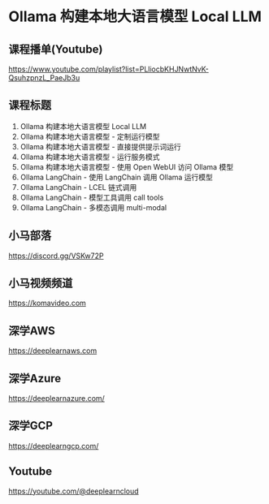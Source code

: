 Ollama 构建本地大语言模型 Local LLM
==================================

## 课程播单(Youtube)
https://www.youtube.com/playlist?list=PLliocbKHJNwtNvK-QsuhzpnzL_PaeJb3u

## 课程标题

01. Ollama 构建本地大语言模型 Local LLM
02. Ollama 构建本地大语言模型 - 定制运行模型
03. Ollama 构建本地大语言模型 - 直接提供提示词运行
04. Ollama 构建本地大语言模型 - 运行服务模式
05. Ollama 构建本地大语言模型 - 使用 Open WebUI 访问 Ollama 模型
06. Ollama LangChain - 使用 LangChain 调用 Ollama 运行模型
07. Ollama LangChain - LCEL 链式调用
08. Ollama LangChain - 模型工具调用 call tools
09. Ollama LangChain - 多模态调用 multi-modal

## 小马部落

https://discord.gg/VSKw72P

## 小马视频频道

https://komavideo.com

## 深学AWS

https://deeplearnaws.com

## 深学Azure

https://deeplearnazure.com/

## 深学GCP

https://deeplearngcp.com/

## Youtube

https://youtube.com/@deeplearncloud
